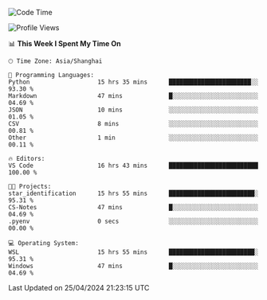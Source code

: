<!--START_SECTION:waka-->
![Code Time](http://img.shields.io/badge/Code%20Time-1%2C643%20hrs%2049%20mins-blue)

![Profile Views](http://img.shields.io/badge/Profile%20Views-9-blue)

📊 **This Week I Spent My Time On** 

```text
🕑︎ Time Zone: Asia/Shanghai

💬 Programming Languages: 
Python                   15 hrs 35 mins      ███████████████████████░░   93.30 % 
Markdown                 47 mins             █░░░░░░░░░░░░░░░░░░░░░░░░   04.69 % 
JSON                     10 mins             ░░░░░░░░░░░░░░░░░░░░░░░░░   01.05 % 
CSV                      8 mins              ░░░░░░░░░░░░░░░░░░░░░░░░░   00.81 % 
Other                    1 min               ░░░░░░░░░░░░░░░░░░░░░░░░░   00.11 % 

🔥 Editors: 
VS Code                  16 hrs 43 mins      █████████████████████████   100.00 % 

🐱‍💻 Projects: 
star_identification      15 hrs 55 mins      ████████████████████████░   95.31 % 
CS-Notes                 47 mins             █░░░░░░░░░░░░░░░░░░░░░░░░   04.69 % 
.pyenv                   0 secs              ░░░░░░░░░░░░░░░░░░░░░░░░░   00.00 % 

💻 Operating System: 
WSL                      15 hrs 55 mins      ████████████████████████░   95.31 % 
Windows                  47 mins             █░░░░░░░░░░░░░░░░░░░░░░░░   04.69 % 
```


 Last Updated on 25/04/2024 21:23:15 UTC
<!--END_SECTION:waka-->